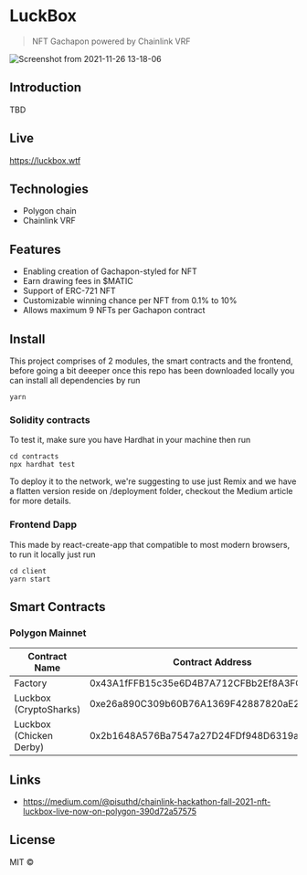 # LuckBox

> NFT Gachapon powered by Chainlink VRF

![Screenshot from 2021-11-26 13-18-06](https://user-images.githubusercontent.com/18402217/143536004-388059ee-f87f-4f94-919b-b0a656b26211.png)

## Introduction

TBD

## Live
https://luckbox.wtf

## Technologies

* Polygon chain
* Chainlink VRF 

## Features

* Enabling creation of Gachapon-styled for NFT
* Earn drawing fees in $MATIC
* Support of ERC-721 NFT
* Customizable winning chance per NFT from 0.1% to 10%
* Allows maximum 9 NFTs per Gachapon contract

## Install

This project comprises of 2 modules, the smart contracts and the frontend, before going a bit deeeper once this repo has been downloaded locally you can install all dependencies by run

```
yarn
```

### Solidity contracts

To test it, make sure you have Hardhat in your machine then run

```
cd contracts
npx hardhat test
```

To deploy it to the network, we're suggesting to use just Remix and we have a flatten version reside on /deployment folder, checkout the Medium article for more details.

### Frontend Dapp

This made by react-create-app that compatible to most modern browsers, to run it locally just run

```
cd client
yarn start
```

## Smart Contracts

### Polygon Mainnet

Contract Name | Contract Address 
--- | --- 
Factory | 0x43A1fFFB15c35e6D4B7A712CFBb2Ef8A3FCFb46C 
Luckbox (CryptoSharks) | 0xe26a890C309b60B76A1369F42887820aE2e0C6cD
Luckbox (Chicken Derby) | 0x2b1648A576Ba7547a27D24FDf948D6319a17Eef4

## Links

* https://medium.com/@pisuthd/chainlink-hackathon-fall-2021-nft-luckbox-live-now-on-polygon-390d72a57575

## License

MIT ©
